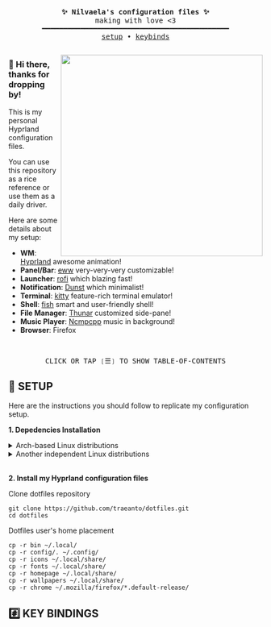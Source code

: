 <pre>
<p align="center">
<b>✨ Nilvaela's configuration files ✨</b>
making with love <3
━━━━━━━━━━━━━━━━━━━━━━━━━━━━━━━━━━━━━━━━━━━━
<a href="#-setup">setup</a> • <a href="#-key-bindings">keybinds</a></p></pre>

<img align="right" width="400px" src="https://i.imgur.com/tn4E4v8.png"/>

### 👋 Hi there, thanks for dropping by!

This is my personal Hyprland configuration files.

You can use this repository as a rice reference or use them as a daily driver.

Here are some details about my setup:

+ **WM**: [Hyprland](https://github.com/hyprwm/Hyprland) awesome animation!
+ **Panel/Bar**: [eww](https://github.com/elkowar/eww) very-very-very customizable!
+ **Launcher**: [rofi](https://github.com/davatorium/rofi/) which blazing fast!
+ **Notification**: [Dunst](https://github.com/dunst-project/dunst) which minimalist!
+ **Terminal**: [kitty](https://github.com/kovidgoyal/kitty) feature-rich terminal emulator!
+ **Shell**: [fish](https://github.com/fish-shell/fish-shell) smart and user-friendly shell!
+ **File Manager**: [Thunar](https://git.xfce.org/xfce/thunar/) customized side-pane!
+ **Music Player**: [Ncmpcpp](https://github.com/ncmpcpp/ncmpcpp) music in background!
+ **Browser**: Firefox

<br>

<div align="center">
<pre>
CLICK OR TAP ❲☰❳ TO SHOW TABLE-OF-CONTENTS
</pre>
</div>

## 🔧 SETUP
Here are the instructions you should follow to replicate my configuration setup.

<b>1. Depedencies Installation</b>
<details>
<summary>Arch-based Linux distributions</summary>

```shell
yay -S hyprland-git xdg-desktop-portal-hyprland-git eww-wayland rofi-lbonn-wayland-git dunst nwg-look kitty fish swww grim slurp imagemagick wl-clipboard wf-recorder
```
For other sysinit like openrc, you need install additional package for restore screen brightness at startup

```shell
yay -S backlight-openrc
```
</details>

<details>
<summary>Another independent Linux distributions</summary>
<p>

Do it yourself, here the depend names you need to install

```shell
hyprland xdg-desktop-portal-hyprland kitty fish swww nwg-look rofi-wayland eww-wayland dunst grim slurp imagemagick wl-clipboard wf-recorder
```
</p>
</details>

<br>

<b>2. Install my Hyprland configuration files</b>

Clone dotfiles repository

```shell
git clone https://github.com/traeanto/dotfiles.git
cd dotfiles
```

Dotfiles user's home placement

```shell
cp -r bin ~/.local/
cp -r config/. ~/.config/
cp -r icons ~/.local/share/
cp -r fonts ~/.local/share/
cp -r homepage ~/.local/share/
cp -r wallpapers ~/.local/share/
cp -r chrome ~/.mozilla/firefox/*.default-release/
```

## #️⃣ KEY BINDINGS
